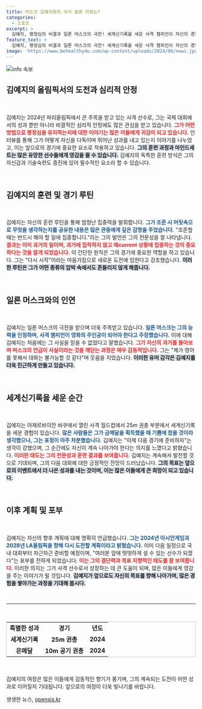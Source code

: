 ```yaml
---
title: 머스크 김예지와의 식사 꿈꾼 이유는?
categories:
  - 스포츠
excerpt: >
  김예지, 평정심의 비결과 일론 머스크의 극찬! 세계신기록을 세운 사격 챔피언이 자신의 경험을 털어놓으며 관중을 사로잡았다. 그는 차분함 속에 다음 도약을 위한 준비를 다짐했다. 클릭해 더 많은 이야기를 확인하세요!
feature_text: >
  김예지, 평정심의 비결과 일론 머스크의 극찬! 세계신기록을 세운 사격 챔피언이 자신의 경험을 털어놓으며 관중을 사로잡았다. 그는 차분함 속에 다음 도약을 위한 준비를 다짐했다. 클릭해 더 많은 이야기를 확인하세요!
image: 'https://www.behealthy4u.com/wp-content/uploads/2024/06/news.jpg'
---
```


<p><img src="https://www.behealthy4u.com/wp-content/uploads/2024/06/news.jpg" alt="info 속보" /></p>

<h2 data-ke-size="size26">김예지의 올림픽서의 도전과 심리적 안정</h2>

<p data-ke-size="size16">&nbsp;</p>

<p>김예지는 2024년 파리올림픽에서 큰 주목을 받고 있는 사격 선수로, 그는 국제 대회에서의 성과 뿐만 아니라 비결적인 심리적 안정에도 많은 관심을 받고 있습니다. <b><span style="color: #ee2323;">그가 어떤 방법으로 평정심을 유지하는지에 대한 이야기는 많은 이들에게 귀감이 되고 있습니다.</span></b> 인터뷰를 통해 그가 어떻게 자신을 다독이며 뛰어난 성과를 내고 있는지 이야기를 나누었고, 이는 앞으로의 경기에 중요한 요소로 작용하고 있습니다. <b><span style="background-color: #21538527;">그의 훈련 과정과 마인드세트는 많은 유망한 선수들에게 영감을 줄 수 있습니다.</span></b> 김예지의 독특한 훈련 방식은 그의 자신감과 기술숙련도 증진에 있어 필수적인 요소라 할 수 있습니다. </p>

<p data-ke-size="size16">&nbsp;</p>

<h2 data-ke-size="size26">김예지의 훈련 및 경기 루틴</h2>

<p data-ke-size="size16">&nbsp;</p>

<p>김예지는 자신의 훈련 루틴을 통해 엄청난 집중력을 발휘합니다. <b><span style="color: #1a5490;">그가 조준 시 머릿속으로 무엇을 생각하는지를 공유한 내용은 많은 관중에게 깊은 감명을 주었습니다.</span></b> "조준할 때는 반드시 해야 할 일에 집중합니다."라는 그의 발언은 그의 전문성을 잘 나타냅니다. <b><span style="color: #ee2323;">결과는 이미 과거의 일이며, 과거에 집착하지 않고 매current 상황에 집중하는 것이 중요하다는 것을 알게 되었습니다.</span></b> 이 간단한 원칙은 그의 경기에 중요한 역할을 하고 있습니다. 그는 "다시 시작"이라는 마음가짐으로 새로운 도전에 임한다고 강조했습니다. <b><span style="background-color: #21538527;">이러한 루틴은 그가 어떤 종류의 압박 속에서도 흔들리지 않게 해줍니다.</span></b></p>

<p data-ke-size="size16">&nbsp;</p>

<h2 data-ke-size="size26">일론 머스크와의 인연</h2>

<p data-ke-size="size16">&nbsp;</p>

<p>김예지는 일론 머스크의 극찬을 받으며 더욱 주목받고 있습니다. <b><span style="color: #1a5490;">일론 머스크는 그의 능력을 인정하며, 사격 챔피언이 영화의 주인공이 되어야 한다고 주장했습니다.</span></b> 이에 대해 김예지는 처음에는 그 사실을 믿을 수 없었다고 말했습니다. <b><span style="color: #ee2323;">그가 자신의 과거를 돌아보며 머스크의 언급이 사실이라는 것을 깨닫는 과정은 매우 감동적입니다.</span></b> 그는 "제가 영어를 못해서 대화는 불가능할 것 같다"며 웃음을 지었습니다. <b><span style="background-color: #21538527;">이러한 유머 감각은 김예지를 더욱 친근하게 만들고 있습니다.</span></b> </p>

<p data-ke-size="size16">&nbsp;</p>

<h2 data-ke-size="size26">세계신기록을 세운 순간</h2>

<p data-ke-size="size16">&nbsp;</p>

<p>김예지는 아제르바이잔 바쿠에서 열린 사격 월드컵에서 25m 권총 부문에서 세계신기록을 세운 경험이 있습니다. <b><span style="color: #1a5490;">많은 사람들은 그가 금메달을 획득했을 때 기쁨에 찼을 것이라 생각했으나, 그는 표정이 아주 차분했습니다.</span></b> 김예지는 "이제 다음 경기에 준비하자"는 생각이 강했으며, 그 순간에도 자신이 계속 나아가야 한다는 의지를 느꼈다고 밝혔습니다. <b><span style="color: #ee2323;">이러한 태도는 그의 전문성과 훈련 결과를 보여줍니다.</span></b> 김예지는 계속해서 발전할 것으로 기대되며, 그의 다음 대회에 대한 긍정적인 전망이 드러났습니다. <b><span style="background-color: #21538527;">그의 목표는 앞으로의 이벤트에서 더 나은 성과를 내는 것이며, 이는 많은 이들에게 큰 희망이 되고 있습니다.</span></b></p>

<p data-ke-size="size16">&nbsp;</p>

<h2 data-ke-size="size26">이후 계획 및 포부</h2>

<p data-ke-size="size16">&nbsp;</p>

<p>김예지는 자신의 향후 계획에 대해 명확히 언급했습니다. <b><span style="color: #1a5490;">그는 2024년 아시안게임과 2028년 LA올림픽을 향해 다시 도전할 계획이라고 밝혔습니다.</span></b> 이미 다음 일정으로 국내 대회부터 차근차근 준비할 예정이며, "여러분 앞에 떳떳하게 설 수 있는 선수가 되겠다"는 포부를 전하게 되었습니다. <b><span style="color: #ee2323;">이는 그의 결단력과 목표 지향적인 태도를 잘 보여줍니다.</span></b> 이러한 의지는 그가 사격 선수로서 성장하는 데 큰 도움이 되며, 많은 이들에게 영감을 주는 이야기가 될 것입니다. <b><span style="background-color: #21538527;">김예지가 앞으로도 자신의 목표를 향해 나아가며, 많은 경험을 쌓아가는 과정을 기대해 봅시다.</span></b></p>

<p data-ke-size="size16">&nbsp;</p>

<hr>

<p data-ke-size="size16">&nbsp;</p>

<table style="width: 100%; border: 1px solid #ccc;">
<tr>
<td style="text-align: center; height: 17px;"><b>특별한 성과</b></td>
<td style="text-align: center; height: 17px;"><b>경기</b></td>
<td style="text-align: center; height: 17px;"><b>년도</b></td>
</tr>
<tr>
<td style="text-align: center; height: 17px;"><b>세계신기록</b></td>
<td style="text-align: center; height: 17px;"><b>25m 권총</b></td>
<td style="text-align: center; height: 17px;"><b>2024</b></td>
</tr>
<tr>
<td style="text-align: center; height: 17px;"><b>은메달</b></td>
<td style="text-align: center; height: 17px;"><b>10m 공기 권총</b></td>
<td style="text-align: center; height: 17px;"><b>2024</b></td>
</tr>
</table>

<p data-ke-size="size16">&nbsp;</p>

<p>김예지의 여정은 많은 이들에게 감동적인 향기가 풍기며, 그의 계속되는 도전이 어떤 성과로 이어질지 기대됩니다. 앞으로의 여정이 더욱 빛나기를 바랍니다.</p>
생생한 뉴스, <a href="https://opensis.kr" rel="dofollow">opensis.kr</a>



